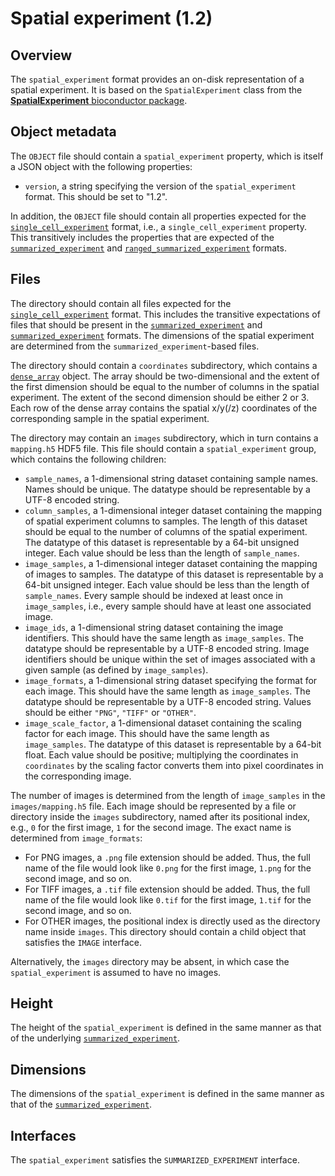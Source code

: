 

# Spatial experiment (1.2)

## Overview

The `spatial_experiment` format provides an on-disk representation of a spatial experiment. 
It is based on the `SpatialExperiment` class from the [**SpatialExperiment** bioconductor package](https://bioconductor.org/packages/SpatialExperiment).

## Object metadata

The `OBJECT` file should contain a `spatial_experiment` property, which is itself a JSON object with the following properties:

- `version`, a string specifying the version of the `spatial_experiment` format.
  This should be set to "1.2".

In addition, the `OBJECT` file should contain all properties expected for the [`single_cell_experiment`](../single_cell_experiment) format, i.e., a `single_cell_experiment` property.
This transitively includes the properties that are expected of the [`summarized_experiment`](../summarized_experiment) and [`ranged_summarized_experiment`](../ranged_summarized_experiment) formats. 

## Files

The directory should contain all files expected for the [`single_cell_experiment`](../single_cell_experiment) format.
This includes the transitive expectations of files that should be present in the [`summarized_experiment`](../summarized_experiment) and [`summarized_experiment`](../ranged_summarized_experiment) formats.
The dimensions of the spatial experiment are determined from the `summarized_experiment`-based files.

The directory should contain a `coordinates` subdirectory, which contains a [`dense_array`](../dense_array) object.
The array should be two-dimensional and the extent of the first dimension should be equal to the number of columns in the spatial experiment.
The extent of the second dimension should be either 2 or 3.
Each row of the dense array contains the spatial x/y(/z) coordinates of the corresponding sample in the spatial experiment.

The directory may contain an `images` subdirectory, which in turn contains a `mapping.h5` HDF5 file.
This file should contain a `spatial_experiment` group, which contains the following children:

- `sample_names`, a 1-dimensional string dataset containing sample names.
  Names should be unique.
  The datatype should be representable by a UTF-8 encoded string.
- `column_samples`, a 1-dimensional integer dataset containing the mapping of spatial experiment columns to samples.
  The length of this dataset should be equal to the number of columns of the spatial experiment.
  The datatype of this dataset is representable by a 64-bit unsigned integer.
  Each value should be less than the length of `sample_names`.
- `image_samples`, a 1-dimensional integer dataset containing the mapping of images to samples.
  The datatype of this dataset is representable by a 64-bit unsigned integer.
  Each value should be less than the length of `sample_names`.
  Every sample should be indexed at least once in `image_samples`, i.e., every sample should have at least one associated image.
- `image_ids`, a 1-dimensional string dataset containing the image identifiers.
  This should have the same length as `image_samples`.
  The datatype should be representable by a UTF-8 encoded string.
  Image identifiers should be unique within the set of images associated with a given sample (as defined by `image_samples`).
- `image_formats`, a 1-dimensional string dataset specifying the format for each image.
  This should have the same length as `image_samples`.
  The datatype should be representable by a UTF-8 encoded string.
  Values should be either `"PNG"`, `"TIFF"` or `"OTHER"`.
- `image_scale_factor`, a 1-dimensional dataset containing the scaling factor for each image.
  This should have the same length as `image_samples`.
  The datatype of this dataset is representable by a 64-bit float.
  Each value should be positive; multiplying the coordinates in `coordinates` by the scaling factor converts them into pixel coordinates in the corresponding image.

The number of images is determined from the length of `image_samples` in the `images/mapping.h5` file.
Each image should be represented by a file or directory inside the `images` subdirectory, named after its positional index, e.g., `0` for the first image, `1` for the second image.
The exact name is determined from `image_formats`:

- For PNG images, a `.png` file extension should be added.
  Thus, the full name of the file would look like `0.png` for the first image, `1.png` for the second image, and so on.
- For TIFF images, a `.tif` file extension should be added.
  Thus, the full name of the file would look like `0.tif` for the first image, `1.tif` for the second image, and so on.
- For OTHER images, the positional index is directly used as the directory name inside `images`.
  This directory should contain a child object that satisfies the `IMAGE` interface.

Alternatively, the `images` directory may be absent, in which case the `spatial_experiment` is assumed to have no images.

## Height

The height of the `spatial_experiment` is defined in the same manner as that of the underlying [`summarized_experiment`](../summarized_experiment).

## Dimensions

The dimensions of the `spatial_experiment` is defined in the same manner as that of the [`summarized_experiment`](../summarized_experiment).

## Interfaces

The `spatial_experiment` satisfies the `SUMMARIZED_EXPERIMENT` interface.

